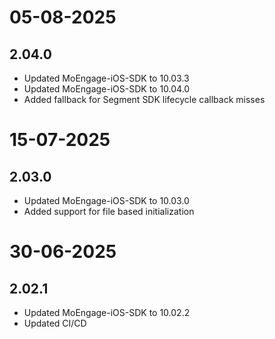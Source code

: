 # 05-08-2025

## 2.04.0

- Updated MoEngage-iOS-SDK to 10.03.3
- Updated MoEngage-iOS-SDK to 10.04.0
- Added fallback for Segment SDK lifecycle callback misses

# 15-07-2025

## 2.03.0

- Updated MoEngage-iOS-SDK to 10.03.0
- Added support for file based initialization

# 30-06-2025

## 2.02.1

- Updated MoEngage-iOS-SDK to 10.02.2
- Updated CI/CD

